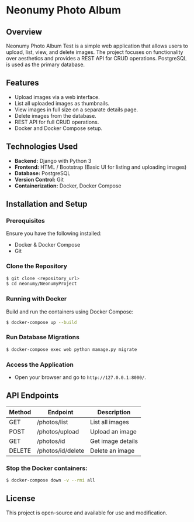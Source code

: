 # Neonumy Photo Album

## Overview
Neonumy Photo Album Test is a simple web application that allows users to upload, list, view, and delete images. The project focuses on functionality over aesthetics and provides a REST API for CRUD operations. PostgreSQL is used as the primary database.

## Features
- Upload images via a web interface.
- List all uploaded images as thumbnails.
- View images in full size on a separate details page.
- Delete images from the database.
- REST API for full CRUD operations.
- Docker and Docker Compose setup.

## Technologies Used
- **Backend:** Django with Python 3
- **Frontend:** HTML / Bootstrap (Basic UI for listing and uploading images)
- **Database:** PostgreSQL
- **Version Control:** Git
- **Containerization:** Docker, Docker Compose

## Installation and Setup
### Prerequisites
Ensure you have the following installed:
- Docker & Docker Compose
- Git

### Clone the Repository
```sh
$ git clone <repository_url>
$ cd neonumy/NeonumyProject
```


### Running with Docker
Build and run the containers using Docker Compose:
```sh
$ docker-compose up --build
```

### Run Database Migrations
```sh
$ docker-compose exec web python manage.py migrate
```

### Access the Application
- Open your browser and go to `http://127.0.0.1:8000/`.

## API Endpoints
| Method  | Endpoint        | Description                |
|---------|---------------|---------------------------|
| GET     | /photos/list   | List all images           |
| POST    | /photos/upload   | Upload an image           |
| GET     | /photos/id | Get image details       |
| DELETE  | /photos/id/delete | Delete an image         |

### Stop the Docker containers:
```sh
$ docker-compose down -v --rmi all
```
## License
This project is open-source and available for use and modification.
